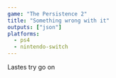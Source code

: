```yaml
---
game: "The Persistence 2"
title: "Something wrong with it"
outputs: ["json"]
platforms:
  - ps4
  - nintendo-switch
---
```

Lastes try go on
